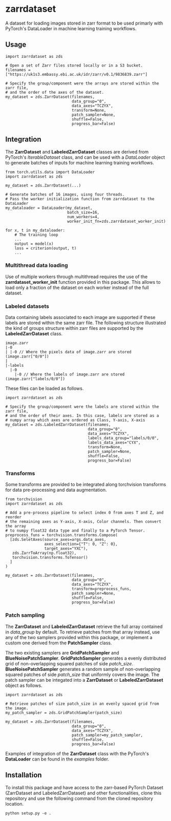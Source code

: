 # zarrdataset
A dataset for loading images stored in zarr format to be used primarly with PyTorch's DataLoader in machine learning training workflows.

## Usage
```
import zarrdataset as zds

# Open a set of Zarr files stored locally or in a S3 bucket.
filenames = ["https://uk1s3.embassy.ebi.ac.uk/idr/zarr/v0.1/9836839.zarr"]

# Specify the group/component were the arrays are stored within the zarr file,
# and the order of the axes of the dataset.
my_dataset = zds.ZarrDataset(filenames,
                             data_group="0",
                             data_axes="TCZYX",
                             transform=None,
                             patch_sampler=None,
                             shuffle=False,
                             progress_bar=False)
```

## Integration
The **ZarrDataset** and **LabeledZarrDataset** classes are derived from PyTorch's _IterableDataset_ class, and can be used with a _DataLoader_ object to generate batches of inputs for machine learning training workflows.

```
from torch.utils.data import DataLoader
import zarrdataset as zds

my_dataset = zds.ZarrDataset(...)

# Generate batches of 16 images, uisng four threads.
# Pass the worker initialization function from zarrdataset to the DataLoader
my_dataloader = DataLoader(my_dataset,
                           batch_size=16,
                           num_workers=4,
                           worker_init_fn=zds.zarrdataset_worker_init)

for x, t in my_dataloader:
    # The training loop
    ...
    output = model(x)
    loss = criterion(output, t)
    ...
```
### Multithread data loading
Use of multiple workers through multithread requires the use of the **zarrdataset_worker_init** function provided in this package.
This allows to load only a fraction of the dataset on each worker instead of the full dataset.

### Labeled datasets
Data containing labels associated to each image are supported if these labels are stored within the same zarr file.
The following structure illustrated the kind of groups structure within zarr files are supported by the  **LabeledZarrDataset** class.
```
image.zarr
|-0
| |-0 // Where the pixels data of image.zarr are stored (image.zarr["0/0"])
|
|-labels
  |-0
    |-0 // Where the labels of image.zarr are stored (image.zarr["labels/0/0"])
```

These files can be loaded as follows.
```
import zarrdataset as zds

# Specify the group/component were the labels are stored within the zarr file,
# and the order of their axes. In this case, labels are stored as a
# numpy array which axes are ordered as Class, Y-axis, X-axis
my_dataset = zds.LabeledZarrDataset(filenames,
                                    data_group="0",
                                    data_axes="TCZYX",
                                    labels_data_group="labels/0/0",
                                    labels_data_axes="CYX",
                                    transform=None,
                                    patch_sampler=None,
                                    shuffle=False,
                                    progress_bar=False)
```

### Transforms
Some transforms are provided to be integrated along torchvision transforms for data pre-processing and data augmentation.

```
from torchvision
import zarrdataset as zds

# Add a pre-process pipeline to select index 0 from axes T and Z, and reorder
# the remaining axes as Y-axis, X-axis, Color channels. Then convert the array
# to numpy float32 data type and finally to a PyTorch Tensor.
preprocess_funs = torchvision.transforms.Compose(
  [zds.SeletAxes(source_axes=args.data_axes,
                 axes_selection={"T": 0, "Z": 0},
                 target_axes="YXC"),
   zds.ZarrToArray(np.float32),
   torchvision.transforms.ToTensor()
  ]
)

my_dataset = zds.ZarrDataset(filenames,
                             data_group="0",
                             data_axes="TCZYX",
                             transform=preprocess_funs,
                             patch_sampler=None,
                             shuffle=False,
                             progress_bar=False)
```

### Patch sampling
The **ZarrDataset** and **LabeledZarrDataset** retrieve the full array contained in *data_group* by default.
To retrieve patches from that array instead, use any of the two samplers provided within this package, or implement a custom one derived from the **PatchSampler** class.

The two existing samplers are **GridPatchSampler** and **BlueNoisePatchSampler**.
**GridPatchSampler** generates a evenly distributed grid of non-overlapping squared patches of side *patch_size*. **BlueNoisePatchSampler** generates a random sample of non-overlapping squared patches of side *patch_size* that uniformly covers the image.
The patch sampler can be integated into a **ZarrDataset** or **LabeledZarrDataset** object as follows.
```
import zarrdataset as zds

# Retrieve patches of size patch_size in an evenly spaced grid from the image.
my_patch_sampler = zds.GridPatchSampler(patch_size)

my_dataset = zds.ZarrDataset(filenames,
                             data_group="0",
                             data_axes="TCZYX",
                             patch_sampler=my_patch_sampler,
                             shuffle=False,
                             progress_bar=False)
```

Examples of integration of the **ZarrDataset** class with the PyTorch's **DataLoader** can be found in the _examples_ folder.

## Installation
To install this package and have access to the zarr-based PyTorch Dataset (ZarrDataset and LabeledZarrDataset) and other functionalities, clone this repository and use the following command from the cloned repository location.
```
python setup.py -e .
```